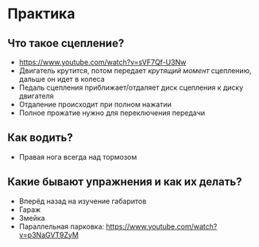 # Практика

## Что такое сцепление?

- https://www.youtube.com/watch?v=sVF7Qf-U3Nw
- Двигатель крутится, потом передает _крутящий момент_ сцеплению, дальше он идет в колеса
- Педаль сцепления приближает/отдаляет диск сцепления к диску двигателя
- Отдаление происходит при полном нажатии
- Полное прожатие нужно для переключения передачи

## Как водить?

- Правая нога всегда над тормозом

## Какие бывают упражнения и как их делать?

- Вперёд назад на изучение габаритов
- Гараж
- Змейка
- Параллельная парковка: https://www.youtube.com/watch?v=p3NaGVT9ZyM